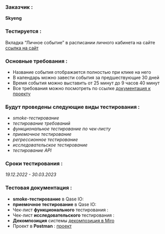 

### Заказчик : 
**Skyeng**
### Тестируется :
Вкладка “Личное событие” в расписании личного кабинета на сайте [ссылка на сайт](https://teachers.skyeng.ru/schedule)
### Основные требования :
* Название события отображается полностью при клике на него
* В календарь можно завести события за предшествующие 30 дней
* Время события можно выставить от 25 минут до 9 часов 40 минут
* Все требования можно посмотреть по ссылке [документация к проекту](https://skyengpublic.notion.site/6746e543d02c43879de0057cafe196b0)
 
### Будут проведены следующие виды тестирования :
* *smoke-тестирование*
* *тестирование требований*
* *функциональное тестирование по чек-листу*
* *приемочное тестирование*
* *регрессионное тестирование*
* *исследовательское тестирование*
* *тестирование API*
### Сроки тестирования : 
_19.12.2022 - 30.03.2023_

### Тестовая документация :
* **smoke-тестирование** в Qase IO: []()
* **приемочное тестирование** в Qase IO: []() 
* Чек-лист **функционального** тестирования : []()
* Чек-лист **исследовательского** тестирования : []()
* **Декомпозиция** системы [декомпозиция в Miro](https://miro.com/app/board/uXjVP4qwSXI=/)
* Проект в **Postman** : [проект](https://drive.google.com/file/d/1OrE28S51a7xOcLRl88rIeYC79bah8wpx/view)

